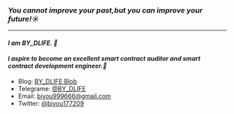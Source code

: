 ### _You cannot improve your past,but you can improve your future!☀️_
****
<!--状态展示：-->
<!--
<img align="right"  src="https://github-readme-stats.vercel.app/api?username=LBiyou&show_icons=true&theme=cobalt&count_private=true&hide="/>
-->

#### _I am BY_DLIFE. 👋_
#### _I aspire to become an excellent smart contract auditor and smart contract development engineer.💬_
<!--
打字效果
https://readme-typing-svg.herokuapp.com/demo/
-->
<!--
![Solidity](https://img.shields.io/badge/Solidity-%23363636.svg?style=for-the-badge&logo=solidity&logoColor=blue)
![Rust](https://img.shields.io/badge/rust-%23000000.svg?style=for-the-badge&logo=rust&logoColor=red)
![Go](https://img.shields.io/badge/go-%2300ADD8.svg?style=for-the-badge&logo=go&logoColor=white)
-->

+ Blog: [BY_DLIFE Blob](https://lbiyou.github.io/)
+ Telegrame: [@BY_DLIFE](https://t.me/BY_DLIFE)
+ Email: biyou999666@gmail.com
+ Twitter: [@biyou177209](https://x.com/biyou177209)

<!--
- 🔭 I’m currently working on ...
- 🌱 I’m currently learning ...
- 👯 I’m looking to collaborate on ...
- 🤔 I’m looking for help with ...
- 💬 Ask me about ...
- 📫 How to reach me: ...
- 😄 Pronouns: ...
- ⚡ Fun fact: ...
-->

<!--
<img align="left"  src="https://stats.justsong.cn/api/bilibili/?id=你的用户id&theme=cobalt"/>
![bilibili](https://stats.justsong.cn/api/bilibili/?id=你的用户id&theme=主题名称)
![leetcode](https://stats.justsong.cn/api/leetcode/?username=你的用户id&cn=true)
![csdn](https://stats.justsong.cn/api/csdn?id=你的用户id&theme=radical)

-->



